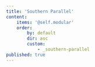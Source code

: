 ```yaml
---
title: 'Southern Parallel'
content:
    items: '@self.modular'
    order:
        by: default
        dir: asc
        custom:
            - _southern-parallel
published: true
---
```


